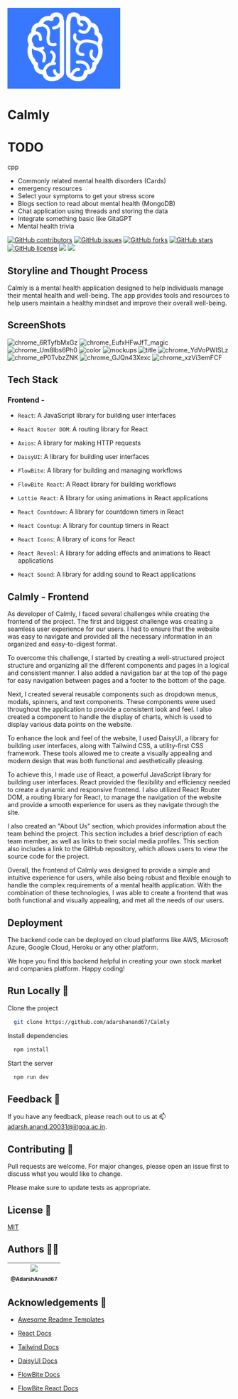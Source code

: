 ![logo (1)](public/assets/favicon.png)

<h1> Calmly </h1>

# TODO

cpp

- Commonly related mental health disorders (Cards)
- emergency resources
- Select your symptoms to get your stress score
- Blogs section to read about mental health (MongoDB)
- Chat application using threads and storing the data
- Integrate something basic like GitaGPT
- Mental health trivia

[![GitHub contributors](https://img.shields.io/github/contributors/adarshanand67/Calmly)](https://github.com/adarshanand67/Calmly/contributors)
[![GitHub issues](https://img.shields.io/github/issues/adarshanand67/Calmly)](https://github.com/adarshanand67/Calmly/issues)
[![GitHub forks](https://img.shields.io/github/forks/adarshanand67/Calmly)](https://github.com/adarshanand67/Calmly/network)
[![GitHub stars](https://img.shields.io/github/stars/adarshanand67/Calmly)](https://github.com/adarshanand67/Calmly/stargazers)
[![GitHub license](https://img.shields.io/github/license/adarshanand67/Calmly)](https://github.com/adarshanand67/Calmly/blob/master/LICENSE)
<img src="https://img.shields.io/github/languages/top/adarshanand67/Calmly">
<img src="https://img.shields.io/github/watchers/adarshanand67/Calmly" />

## Storyline and Thought Process

Calmly is a mental health application designed to help individuals manage their mental health and well-being. The app provides tools and resources to help users maintain a healthy mindset and improve their overall well-being.

## ScreenShots

![chrome_6RTyfbMxGz](https://user-images.githubusercontent.com/73928744/218274206-7a599c70-a7af-4c31-8bd7-eaa5c5adc9d8.png)
![chrome_EufxHFwJfT_magic](https://user-images.githubusercontent.com/73928744/218274211-19563d5a-cb4a-4d8b-b6af-9a82b460f75e.png)
![chrome_Um8lbs6Ph0](https://user-images.githubusercontent.com/73928744/218274214-1c5dded2-2cd2-48fd-90c9-18aae6cac37a.png)
![color](https://user-images.githubusercontent.com/73928744/218274218-061f5a0d-a7ba-4587-b4e8-91535ee15dc6.png)
![mockups](https://user-images.githubusercontent.com/73928744/218274222-c376d7e0-4379-4678-b170-b48d7c05cd46.png)
![title](https://user-images.githubusercontent.com/73928744/218274224-b32d53cb-bda9-455a-9066-301aae312906.png)
![chrome_YdVoPWISLz](https://user-images.githubusercontent.com/73928744/218274243-3d9ed3fd-a836-43b9-9be6-abbbe02fe0a5.png)
![chrome_eP0TvbzZNK](https://user-images.githubusercontent.com/73928744/218274262-c003c4e4-0bbe-49a2-bfb3-3daecbb1ae41.png)
![chrome_GJQn43Xexc](https://user-images.githubusercontent.com/73928744/218274283-c6bcd784-cb09-4205-9c23-a9406ab84e0f.png)
![chrome_xzVi3emFCF](https://user-images.githubusercontent.com/73928744/218274288-ea49aa14-1328-48b0-bd8f-383e938f6a72.png)

## Tech Stack

### Frontend -

- `React`: A JavaScript library for building user interfaces

- `React Router DOM`: A routing library for React

- `Axios`: A library for making HTTP requests

- `DaisyUI`: A library for building user interfaces

- `FlowBite`: A library for building and managing workflows

- `FlowBite React`: A React library for building workflows

- `Lottie React`: A library for using animations in React applications

<!-- - `React Compound Timer`: A library for building timers in React -->

- `React Countdown`: A library for countdown timers in React

- `React Countup`: A library for countup timers in React

<!-- - `React DOM`: A library for working with the DOM in React -->

- `React Icons`: A library of icons for React

- `React Reveal`: A library for adding effects and animations to React applications

- `React Sound`: A library for adding sound to React applications

## Calmly - Frontend

As developer of Calmly, I faced several challenges while creating the frontend of the project. The first and biggest challenge was creating a seamless user experience for our users. I had to ensure that the website was easy to navigate and provided all the necessary information in an organized and easy-to-digest format.

To overcome this challenge, I started by creating a well-structured project structure and organizing all the different components and pages in a logical and consistent manner. I also added a navigation bar at the top of the page for easy navigation between pages and a footer to the bottom of the page.

Next, I created several reusable components such as dropdown menus, modals, spinners, and text components. These components were used throughout the application to provide a consistent look and feel. I also created a component to handle the display of charts, which is used to display various data points on the website.

To enhance the look and feel of the website, I used DaisyUI, a library for building user interfaces, along with Tailwind CSS, a utility-first CSS framework. These tools allowed me to create a visually appealing and modern design that was both functional and aesthetically pleasing.

To achieve this, I made use of React, a powerful JavaScript library for building user interfaces. React provided the flexibility and efficiency needed to create a dynamic and responsive frontend. I also utilized React Router DOM, a routing library for React, to manage the navigation of the website and provide a smooth experience for users as they navigate through the site.

I also created an "About Us" section, which provides information about the team behind the project. This section includes a brief description of each team member, as well as links to their social media profiles. This section also includes a link to the GitHub repository, which allows users to view the source code for the project.

Overall, the frontend of Calmly was designed to provide a simple and intuitive experience for users, while also being robust and flexible enough to handle the complex requirements of a mental health application. With the combination of these technologies, I was able to create a frontend that was both functional and visually appealing, and met all the needs of our users.

## Deployment

The backend code can be deployed on cloud platforms like AWS, Microsoft Azure, Google Cloud, Heroku or any other platform.

We hope you find this backend helpful in creating your own stock market and companies platform. Happy coding!

## Run Locally 🚀

Clone the project

```bash
  git clone https://github.com/adarshanand67/Calmly
```

Install dependencies

```bash
  npm install
```

Start the server

```bash
  npm run dev
```

## Feedback 📝

If you have any feedback, please reach out to us at 📫 adarsh.anand.20031@iitgoa.ac.in.

## Contributing 🤝

Pull requests are welcome. For major changes, please open an issue first to discuss what you would like to change.

Please make sure to update tests as appropriate.

## License 📜

[MIT](https://choosealicense.com/licenses/mit/)

## Authors 👨‍💻

| [<img src="https://github.com/AdarshAnand67.png?size=115" width=115><br><sub>@AdarshAnand67</sub>](https://github.com/AdarshAnand67) |
| :----------------------------------------------------------------------------------------------------------------------------------: |

## Acknowledgements 🙏

- [Awesome Readme Templates](https://awesomeopensource.com/project/elangosundar/awesome-README-templates)

- [React Docs](https://reactjs.org/docs/getting-started.html)

- [Tailwind Docs](https://tailwindcss.com/docs)

- [DaisyUI Docs](https://daisyui.com/docs)

- [FlowBite Docs](https://flowbite.com/docs)

- [FlowBite React Docs](https://flowbite-react.com/docs)